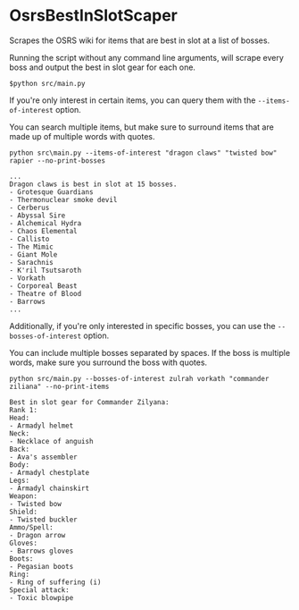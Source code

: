 # OsrsBestInSlotScaper
Scrapes the OSRS wiki for items that are best in slot at a list of bosses.

Running the script without any command line arguments, will scrape every boss and output the best in slot gear for each one.
```buildoutcfg
$python src/main.py
```

If you're only interest in certain items, you can query them with the `--items-of-interest` option.

You can search multiple items, but make sure to surround items that are made up of multiple words with quotes.

```shell
python src\main.py --items-of-interest "dragon claws" "twisted bow" rapier --no-print-bosses
```

```text
...
Dragon claws is best in slot at 15 bosses.
- Grotesque Guardians
- Thermonuclear smoke devil
- Cerberus
- Abyssal Sire
- Alchemical Hydra
- Chaos Elemental
- Callisto
- The Mimic
- Giant Mole
- Sarachnis
- K'ril Tsutsaroth
- Vorkath
- Corporeal Beast
- Theatre of Blood
- Barrows
...
```

Additionally, if you're only interested in specific bosses, you can use the `--bosses-of-interest` option.

You can include multiple bosses separated by spaces. If the boss is multiple words, make sure you surround the boss with quotes.

```shell
python src/main.py --bosses-of-interest zulrah vorkath "commander ziliana" --no-print-items
```

```text
Best in slot gear for Commander Zilyana:
Rank 1:
Head:
- Armadyl helmet
Neck:
- Necklace of anguish
Back:
- Ava's assembler
Body:
- Armadyl chestplate
Legs:
- Armadyl chainskirt
Weapon:
- Twisted bow
Shield:
- Twisted buckler
Ammo/Spell:
- Dragon arrow
Gloves:
- Barrows gloves
Boots:
- Pegasian boots
Ring:
- Ring of suffering (i)
Special attack:
- Toxic blowpipe
```
